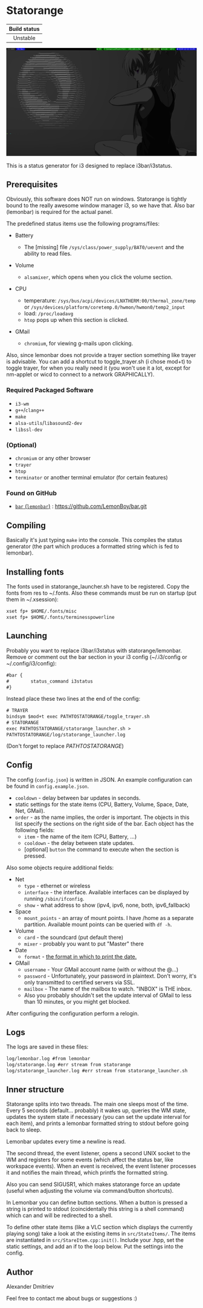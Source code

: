 # **Statorange**

|Build status|
|:--:|
|Unstable|

![](screenshot.png)

This is a status generator for i3 designed to replace i3bar/i3status.

## Prerequisites

Obviously, this software does NOT run on windows.
Statorange is tightly bound to the really awesome window manager i3,
so we have that. Also bar (lemonbar) is required for the actual panel.

The predefined status items use the following programs/files:

* Battery<br>
  * The [missing] file `/sys/class/power_supply/BAT0/uevent` and the ability to read files.

* Volume<br>
  * `alsamixer`, which opens when you click the volume section.

* CPU<br>
  * temperature: `/sys/bus/acpi/devices/LNXTHERM:00/thermal_zone/temp`<br>
      or `/sys/devices/platform/coretemp.0/hwmon/hwmon0/temp2_input`
  * load: `/proc/loadavg`
  * `htop` pops up when this section is clicked.

* GMail<br>
  * `chromium`, for viewing g-mails upon clicking.

Also, since lemonbar does not provide a trayer section something like trayer
is advisable. You can add a shortcut to toggle_trayer.sh (i chose mod+t)
to toggle trayer, for when you really need it (you won't use it a lot,
except for nm-applet or wicd to connect to a network GRAPHICALLY).

### Required Packaged Software
* `i3-wm`
* `g++`/`clang++`
* `make`
* `alsa-utils`/`libasound2-dev`
* `libssl-dev`

### (Optional)
* `chromium` or any other browser
* `trayer`
* `htop`
* `terminator` or another terminal emulator (for certain features)

### Found on GitHub
* <a href=https://github.com/LemonBoy/bar>`bar` (`lemonbar`)</a> : https://github.com/LemonBoy/bar.git

## Compiling

Basically it's just typing `make` into the console. This compiles
the status generator (the part which produces a formatted string which
is fed to lemonbar).

## Installing fonts

The fonts used in statorange_launcher.sh have to be registered. Copy the fonts from res to ~/.fonts.
Also these commands must be run on startup (put them in ~/.xsession):

```shell
xset fp+ $HOME/.fonts/misc
xset fp+ $HOME/.fonts/terminesspowerline
```

## Launching

Probably you want to replace i3bar/i3status with statorange/lemonbar.
Remove or comment out the bar section in your i3 config (~/.i3/config or ~/.config/i3/config):
```shell
#bar {
#        status_command i3status
#}
```
Instead place these two lines at the end of the config:
```shell
# TRAYER
bindsym $mod+t exec PATHTOSTATORANGE/toggle_trayer.sh
# STATORANGE
exec PATHTOSTATORANGE/statorange_launcher.sh > PATHTOSTATORANGE/log/statorange_launcher.log
```
(Don't forget to replace _PATHTOSTATORANGE_)

## Config

The config (`config.json`) is written in JSON. An example configuration can be found in `config.example.json`.

* `cooldown` - delay between bar updates in seconds.
* static settings for the state items (CPU, Battery, Volume, Space, Date, Net, GMail).
* `order` - as the name implies, the order is important.
The objects in this list specify the sections on the right side of the bar.
Each object has the following fields:
  * `item` - the name of the item (CPU, Battery, ...)
  * `cooldown` - the delay between state updates.
  * [optional] `button` the command to execute when the section is pressed.

Also some objects require additional fields:
* Net
  * `type` - ethernet or wireless
  * `interface` - the interface. Available interfaces can be displayed by running `/sbin/ifconfig`.
  * `show` - what address to show (ipv4, ipv6, none, both, ipv6_fallback)
* Space
  * `mount_points` - an array of mount points. I have /home as a separate partition.
Available mount points can be queried with `df -h`.
* Volume
  * `card` - the soundcard (put default there)
  * `mixer` - probably you want to put "Master" there
* Date
  * `format` - <a href=http://www.cplusplus.com/reference/iomanip/put_time/>the format in which to print the date.</a>
* GMail
  * `username` - Your GMail account name (with or without the @...)
  * `password` - Unfortunately, your password in plaintext. Don't worry, it's only transmitted to certified servers via SSL.
  * `mailbox` - The name of the mailbox to watch. "INBOX" is THE inbox.
  * Also you probably shouldn't set the update interval of GMail to less than 10 minutes, or you might get blocked.

After configuring the configuration perform a relogin.

## Logs

The logs are saved in these files:
```shell
log/lemonbar.log #from lemonbar
log/statorange.log #err stream from statorange
log/statorange_launcher.log #err stream from statorange_launcher.sh
```

## Inner structure

Statorange splits into two threads. The main one sleeps most of the time.
Every 5 seconds (default... probably) it wakes up, queries the WM state,
updates the system state if necessary (you can set the update interval for each item),
and prints a lemonbar formatted string to stdout before going back to sleep.

Lemonbar updates every time a newline is read.

The second thread, the event listener, opens a second UNIX socket to the WM
and registers for some events (which affect the status bar, like workspace events).
When an event is received, the event listener processes it and
notifies the main thread, which printfs the formatted string.

Also you can send SIGUSR1, which makes statorange force an update
(useful when adjusting the volume via command/button shortcuts).

In Lemonbar you can define button sections. When a button is pressed
a string is printed to stdout (coincidentally this string is a shell command)
which can and will be redirected to a shell.

To define other state items (like a VLC section which displays the currently playing song)
take a look at the existing items in `src/StateItems/`. The items are instantiated in
`src/StareItem.cpp:init()`. Include your .hpp, set the static settings, and add an if
to the loop below. Put the settings into the config.

## Author

Alexander Dmitriev

Feel free to contact me about bugs or suggestions :)
